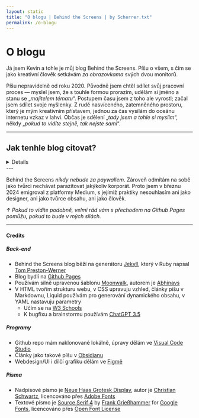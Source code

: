 ```yaml
---
layout: static
title: "O blogu | Behind the Screens | by Scherrer.txt"
permalink: /o-blogu
---
```


# O blogu
Já jsem Kevin a tohle je můj blog Behind the Screens. Píšu o všem, s čím se jako kreativní člověk setkávám *za obrazovkama* svých dvou monitorů.


Píšu nepravidelně od roku 2020. Původně jsem chtěl sdílet svůj pracovní proces — myslel jsem, že s touhle formou prorazím, udělám si jméno a stanu se „*majitelem tématu*“. Postupem času jsem z toho ale vyrostl; začal jsem sdílet svoje myšlenky. Z rudě nasvíceného, zatemněného prostoru, který je mým kreativním přístavem, jednou za čas vysílám do oceánu internetu vzkaz v lahvi. Občas je sdělení „_tady jsem a tohle si myslím_“, někdy „_pokud to vidíte stejně, tak nejste sami_“.

---
## Jak tenhle blog citovat?
<details>
**NLM/Vancouver**
- Scherrer K. Behind the Screens [Internet]. Brno (CZ): Kevin Scherrer. 2020 -   . Název příspěvku; RRRR MM DD [citováno RRRR MM DD]. https://scherrer-txt.github.io/bts/

**Chicago**
- Scherrer, Kevin. "Název příspěvku." Behind the Screens, MM DD, RRRR. https://scherrer-txt.github.io/bts/.

**MLA**
- Scherrer, Kevin. "Název příspěvku." Behind the Screens,  DD MM RRRR, https://scherrer-txt.github.io/bts/.

**APA**
- Scherrer, K. (RRRR, MM DD). Název příspěvku. Behind the Screens. https://scherrer-txt.github.io/bts/
</details>
---

Behind the Screens _nikdy nebude za paywallem_. Zároveň odmítám na sobě jako tvůrci nechávat parazitovat jakýkoliv korporát. Proto jsem v březnu 2024 emigroval z platformy Medium, s jejímiž praktiky nesouhlasím ani jako designer, ani jako tvůrce obsahu, ani jako člověk.

_↑ Pokud to vidíte podobně, velmi rád vám s přechodem na Github Pages pomůžu, pokud to bude v mých silách._

---

#### Credits
##### Back-end
- Behind the Screens blog běží na generátoru [Jekyll](https://jekyllrb.com/), který v Ruby napsal [Tom Preston-Werner](https://en.wikipedia.org/wiki/Tom_Preston-Werner)
- Blog bydlí na [Github Pages](https://pages.github.com/)
- Používám silně upravenou šablonu [Moonwalk](https://github.com/abhinavs/moonwalk), autorem je [Abhinavs](https://github.com/abhinavs/)
- V HTML tvořím strukturu webu, v CSS upravuju vzhled, články píšu v Markdownu, Liquid používám pro generování dynamického obsahu, v YAML nastavuju parametry
    - Učím se na [W3 Schools](https://www.w3schools.com/)
    - K bugfixu a brainstormu používám [ChatGPT 3.5](https://chat.openai.com/)

##### Programy
- Github repo mám naklonované lokálně, úpravy dělám ve [Visual Code Studio](https://code.visualstudio.com/)
- Články jako takové píšu v [Obsidianu](https://obsidian.md/)
- Webdesign/UI i dílčí grafiku dělám ve [Figmě](https://www.figma.com/)

##### Písma
- Nadpisové písmo je [Neue Haas Grotesk Display](https://fonts.adobe.com/fonts/neue-haas-grotesk), autor je [Christian Schwartz](https://commercialtype.com/about/christian_schwartz), licencováno přes [Adobe Fonts](https://fonts.adobe.com/fonts/roc-grotesk#licensing-section)
- Textové písmo je [Source Serif 4](https://fonts.google.com/specimen/Source+Serif+4) by [Frank Grießhammer](https://fonts.adobe.com/designers/frank-griesshammer) for [Google Fonts](https://fonts.google.com/specimen/Source+Serif+4), licencováno přes [Open Font License](https://fonts.google.com/specimen/Source+Serif+4/about)
